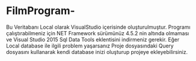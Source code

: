 # FilmProgram-

Bu Veritabanı Local olarak VisualStudio içerisinde oluşturulmuştur. Programı çalıştırabilmeniz için
NET Framework sürümünüz 4.5.2 nin altında olmaması ve 
Visual Studio 2015 Sql Data Tools eklentisini indirmeniz gerekir.
Eğer Local database ile ilgili problem yaşarsanız Proje dosyasındaki Query dosyasını kullanarak kendi database inizi oluşturup projeye 
ekleyebilirsiniz.
